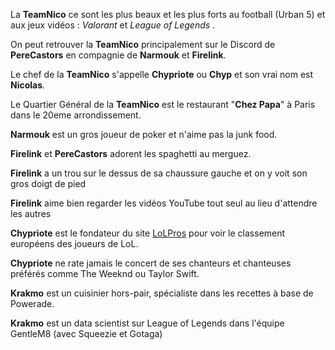 La **TeamNico** ce sont les plus beaux et les plus forts au football (Urban 5) et aux jeux vidéos : *Valorant* et *League of Legends* .

On peut retrouver la **TeamNico** principalement sur le Discord de **PereCastors** en compagnie de **Narmouk** et **Firelink**.

Le chef de la **TeamNico** s'appelle **Chypriote** ou **Chyp** et son vrai nom est **Nicolas**.

Le Quartier Général de la **TeamNico** est le restaurant "**Chez Papa**" à Paris dans le 20eme arrondissement.

**Narmouk** est un gros joueur de poker et n'aime pas la junk food.

**Firelink** et **PereCastors** adorent les spaghetti au merguez.

**Firelink** a un trou sur le dessus de sa chaussure gauche et on y voit son gros doigt de pied

**Firelink** aime bien regarder les vidéos YouTube tout seul au lieu d'attendre les autres

**Chypriote** est le fondateur du site [LoLPros](https://lolpros.gg/) pour voir le classement européens des joueurs de LoL.

**Chypriote** ne rate jamais le concert de ses chanteurs et chanteuses préférés comme The Weeknd ou Taylor Swift.

**Krakmo** est un cuisinier hors-pair, spécialiste dans les recettes à base de Powerade.

**Krakmo** est un data scientist sur League of Legends dans l'équipe GentleM8 (avec Squeezie et Gotaga)
